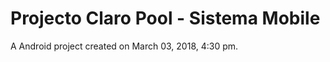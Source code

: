 Projecto Claro Pool - Sistema Mobile
==================================

A Android project created on March 03, 2018, 4:30 pm.
